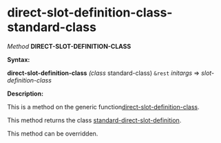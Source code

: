 direct-slot-definition-class-standard-class
===========================================

*Method* **DIRECT-SLOT-DEFINITION-CLASS**

**Syntax:**

**direct-slot-definition-class** *(class* standard-class) `&rest` *initargs* => *slot-definition-class*

**Description:**

This is a method on the generic function[direct-slot-definition-class](direct-slot-definition-class.md).

This method returns the class [standard-direct-slot-definition](class-standard-direct-slot-definition.md).

This method can be overridden.
